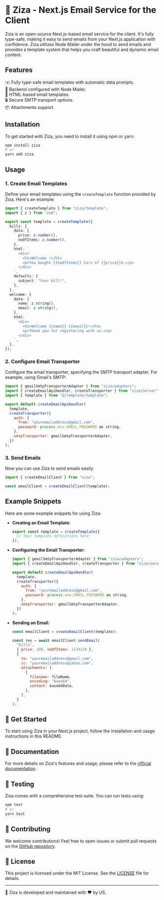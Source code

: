 # 📧 Ziza - Next.js Email Service for the Client

Ziza is an open-source Next.js-based email service for the client. It's fully type-safe, making it easy to send emails from your Next.js application with confidence. Ziza utilizes Node Mailer under the hood to send emails and provides a template system that helps you craft beautiful and dynamic email content.

## Features

✉️ Fully type-safe email templates with automatic data prompts.  
📨 Backend configured with Node Mailer.  
📄 HTML-based email templates.  
🔒 Secure SMTP transport options.  
📦 Attachments support.  

## Installation

To get started with Ziza, you need to install it using npm or yarn:

```bash
npm install ziza
# or
yarn add ziza
```

## Usage

### 1. Create Email Templates

Define your email templates using the `createTemplate` function provided by Ziza. Here's an example:

```typescript
import { createTemplate } from "ziza/template";
import { z } from "zod";

export const template = createTemplate({
  bills: {
    data: {
      price: z.number(),
      noOfItems: z.number(),
    },
    html: `
      <div>
        <h1>Welcome !</h1>
        <p>You bought {{noOfItems}} Cars of {{price}}$.</p>
      </div>
    `,
    defaults: {
      subject: "Your bill!",
    },
  },
  welcome: {
    data: {
      name: z.string(),
      email: z.string(),
    },
    html: `
      <div>
        <h1>Welcome {{name}} {{email}}!</h1>
        <p>Thank you for registering with us.</p>
      </div>
    `,
  },
});
```

### 2. Configure Email Transporter

Configure the email transporter, specifying the SMTP transport adapter. For example, using Gmail's SMTP:

```javascript
import { gmailSmtpTransporterAdapter } from "ziza/adapters";
import { createEmailApiHandler, createTransporter } from "ziza/server";
import { template } from "@/template/template";

export default createEmailApiHandler(
  template,
  createTransporter({
    auth: {
      from: "youremailaddress@gmail.com",
      password: process.env.GMAIL_PASSWORD as string,
    },
    smtpTransporter: gmailSmtpTransporterAdapter,
  })
);
```

### 3. Send Emails

Now you can use Ziza to send emails easily:

```javascript
import { createEmailClient } from "ziza";

const emailClient = createEmailClient(template);
```

## Example Snippets

Here are some example snippets for using Ziza:

- **Creating an Email Template:**

  ```javascript
  export const template = createTemplate({
    // Your template definitions here
  });
  ```

- **Configuring the Email Transporter:**

  ```javascript
  import { gmailSmtpTransporterAdapter } from "ziza/adapters";
  import { createEmailApiHandler, createTransporter } from "ziza/server";

  export default createEmailApiHandler(
    template,
    createTransporter({
      auth: {
        from: "youremailaddress@gmail.com",
        password: process.env.GMAIL_PASSWORD as string,
      },
      smtpTransporter: gmailSmtpTransporterAdapter,
    })
  );
  ```

- **Sending an Email:**

  ```javascript
  const emailClient = createEmailClient(template);

  const res = await emailClient.sendEmail(
    "bills",
    { price: 100, noOfItems: 1234128 },
    {
      to: "youremailaddress@gmail.com",
      cc: "youremailaddress@yahoo.com",
      attachments: [
        {
          filename: fileName,
          encoding: "base64",
          content: base64Data,
        },
      ],
    }
  );
  ```

## 🚀 Get Started

To start using Ziza in your Next.js project, follow the installation and usage instructions in this README.

## 📖 Documentation

For more details on Ziza's features and usage, please refer to the [official documentation](https://ziza-docs.example.com).

## 🧪 Testing

Ziza comes with a comprehensive test suite. You can run tests using:

```bash
npm test
# or
yarn test
```

## 🤝 Contributing

We welcome contributions! Feel free to open issues or submit pull requests on the [GitHub repository](https://github.com/zeptt/ziza).

## 📃 License

This project is licensed under the MIT License. See the [LICENSE](LICENSE) file for details.

---

📧 Ziza is developed and maintained with ❤️ by US.
